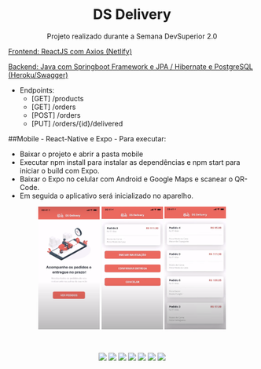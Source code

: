 <h1 align="center">DS Delivery</h1>
<p align="center">Projeto realizado durante a Semana DevSuperior 2.0</p>

[Frontend: ReactJS com Axios (Netlify)](https://devsuperior.netlify.app/)

[Backend: Java com Springboot Framework e JPA / Hibernate e PostgreSQL (Heroku/Swagger)](https://devsuperior-2021.herokuapp.com/swagger-ui.html)

- Endpoints:
  - [GET] /products
  - [GET] /orders
  - [POST] /orders
  - [PUT] /orders/{id}/delivered

##Mobile - React-Native e Expo - Para executar:
- Baixar o projeto e abrir a pasta mobile
- Executar npm install para instalar as dependências e npm start para iniciar o build com Expo.
- Baixar o Expo no celular com Android e Google Maps e scanear o QR-Code.
- Em seguida o aplicativo será inicializado no aparelho.

<p align="center">
    <img src="https://github.com/wgcostta/dsdeliver-sds2/blob/main/assets/Home.png" height="250" width="125" alt="Logo da DS Delivery" />
    <img src="https://github.com/wgcostta/dsdeliver-sds2/blob/main/assets/OrderCard.png" height="250" width="125" alt="Logo da DS Delivery" />
    <img src="https://github.com/wgcostta/dsdeliver-sds2/blob/main/assets/OrderList.png" height="250" width="125" alt="Logo da DS Delivery" />
</p>

<br>

<p align="center">
  <img src="https://img.shields.io/static/v1?label=springboot&message=2.4.1&color=6AAD3D&style=flat-square&logo=spring"/>
  <img src="https://img.shields.io/static/v1?label=npm&message=6.14.9&color=C53534&style=flat-square&logo=npm"/>
  <img src="https://img.shields.io/static/v1?label=react&message=^17.0.1&color=61D9FB&style=flat-square&logo=react"/>
  <img src="https://img.shields.io/static/v1?label=react-native&message=0.63.2&color=61D9FB&style=flat-square&logo=react"/>
  <img src="https://img.shields.io/static/v1?label=expo&message=40.0.0&color=F2F2F2&style=flat-square&logo=expo"/>
  <img src="https://img.shields.io/static/v1?label=typescript&message=^4.1.3&color=2F74C0&style=flat-square&logo=typescript"/>
<a href="https://github.com/wgcostta" target="_new">
  <img src="https://img.shields.io/badge/-Wagner%20Costa-000000?style=flat-square&labelColor=000000&logo=github&logoColor=white"/>
</a>
</p>
